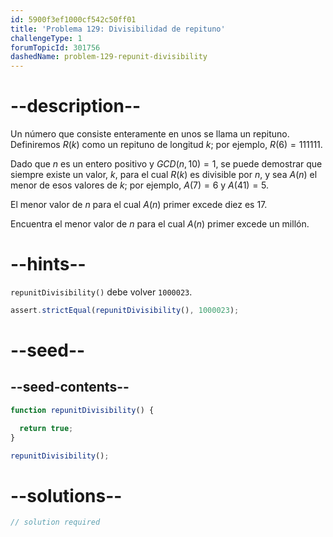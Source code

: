 ```yaml
---
id: 5900f3ef1000cf542c50ff01
title: 'Problema 129: Divisibilidad de repituno'
challengeType: 1
forumTopicId: 301756
dashedName: problem-129-repunit-divisibility
---
```


# --description--

Un número que consiste enteramente en unos se llama un repituno. Definiremos $R(k)$ como un repituno de longitud $k$; por ejemplo, $R(6) = 111111$.

Dado que $n$ es un entero positivo y $GCD(n, 10) = 1$, se puede demostrar que siempre existe un valor, $k$, para el cual $R(k)$ es divisible por $n$, y sea $A(n)$ el menor de esos valores de $k$; por ejemplo, $A(7) = 6$ y $A(41) = 5$.

El menor valor de $n$ para el cual $A(n)$ primer excede diez es 17.

Encuentra el menor valor de $n$ para el cual $A(n)$ primer excede un millón.

# --hints--

`repunitDivisibility()` debe volver `1000023`.

```js
assert.strictEqual(repunitDivisibility(), 1000023);
```

# --seed--

## --seed-contents--

```js
function repunitDivisibility() {

  return true;
}

repunitDivisibility();
```

# --solutions--

```js
// solution required
```
